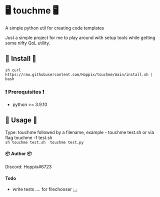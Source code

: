 # 🖥️ touchme 🖥️ 

A simple python util for creating code templates        

Just a simple project for me to play around with setup tools while getting some nifty QoL utility.

## 🔧 Install 🔧

``sh
curl https://raw.githubusercontent.com/Hoppix/touchme/main/install.sh | bash
``

### ❗️ Prerequisites ❗️
* python >= 3.9.10

## 🚀 Usage 🚀
Type: touchme followed by a filename, example - touchme test.sh or via flag touchme -f test.sh      
``sh
touchme test.sh 
touchme test.py
``

#### 📦 Author 📦 
Discord: Hoppix#6723


#### Todo
* write tests .... for filechooser ;_;
